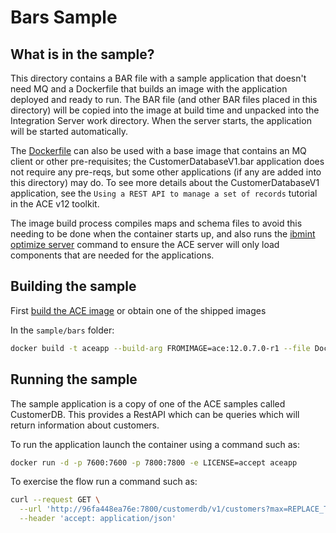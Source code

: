 
# Bars Sample

## What is in the sample?

This directory contains a BAR file with a sample application that doesn't need MQ and a Dockerfile
that builds an image with the application deployed and ready to run. The BAR file (and other BAR 
files placed in this directory) will be copied into the image at build time and unpacked into the 
Integration Server work directory. When the server starts, the application will be started automatically. 

The [Dockerfile](Dockerfile) can also be used with a base image that contains an MQ client or
other pre-requisites; the CustomerDatabaseV1.bar application does not require any pre-reqs, but
some other applications (if any are added into this directory) may do. To see more details about
the CustomerDatabaseV1 application, see the `Using a REST API to manage a set of records` tutorial
in the ACE v12 toolkit.

The image build process compiles maps and schema files to avoid this needing to be done when the
container starts up, and also runs the [ibmint optimize server](https://www.ibm.com/docs/en/app-connect/12.0?topic=commands-ibmint-optimize-server-command)
command to ensure the ACE server will only load components that are needed for the applications.


## Building the sample

First [build the ACE image](../../README.md#Building-a-container-image) or obtain one of the shipped images

In the `sample/bars` folder:

```bash
docker build -t aceapp --build-arg FROMIMAGE=ace:12.0.7.0-r1 --file Dockerfile .
```

## Running the sample

The sample application is a copy of one of the ACE samples called CustomerDB. This provides a RestAPI which can be queries which will return information about customers.

To run the application launch the container using a command such as:

```bash
docker run -d -p 7600:7600 -p 7800:7800 -e LICENSE=accept aceapp
```

To exercise the flow run a command such as:

```bash
curl --request GET \
  --url 'http://96fa448ea76e:7800/customerdb/v1/customers?max=REPLACE_THIS_VALUE' \
  --header 'accept: application/json'
```
